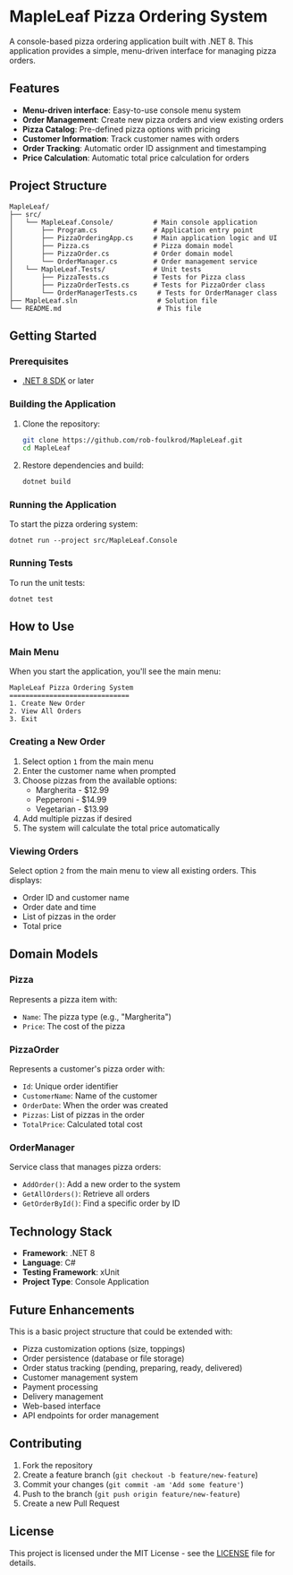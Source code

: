# MapleLeaf Pizza Ordering System

A console-based pizza ordering application built with .NET 8. This application provides a simple, menu-driven interface for managing pizza orders.

## Features

- **Menu-driven interface**: Easy-to-use console menu system
- **Order Management**: Create new pizza orders and view existing orders
- **Pizza Catalog**: Pre-defined pizza options with pricing
- **Customer Information**: Track customer names with orders
- **Order Tracking**: Automatic order ID assignment and timestamping
- **Price Calculation**: Automatic total price calculation for orders

## Project Structure

```
MapleLeaf/
├── src/
│   └── MapleLeaf.Console/          # Main console application
│       ├── Program.cs              # Application entry point
│       ├── PizzaOrderingApp.cs     # Main application logic and UI
│       ├── Pizza.cs                # Pizza domain model
│       ├── PizzaOrder.cs           # Order domain model
│       └── OrderManager.cs         # Order management service
│   └── MapleLeaf.Tests/            # Unit tests
│       ├── PizzaTests.cs           # Tests for Pizza class
│       ├── PizzaOrderTests.cs      # Tests for PizzaOrder class
│       └── OrderManagerTests.cs     # Tests for OrderManager class
├── MapleLeaf.sln                    # Solution file
└── README.md                        # This file
```

## Getting Started

### Prerequisites

- [.NET 8 SDK](https://dotnet.microsoft.com/download/dotnet/8.0) or later

### Building the Application

1. Clone the repository:
   ```bash
   git clone https://github.com/rob-foulkrod/MapleLeaf.git
   cd MapleLeaf
   ```

2. Restore dependencies and build:
   ```bash
   dotnet build
   ```

### Running the Application

To start the pizza ordering system:

```pwsh
dotnet run --project src/MapleLeaf.Console
```

### Running Tests

To run the unit tests:

```pwsh
dotnet test
```

## How to Use

### Main Menu

When you start the application, you'll see the main menu:

```
MapleLeaf Pizza Ordering System
==============================
1. Create New Order
2. View All Orders
3. Exit
```

### Creating a New Order

1. Select option `1` from the main menu
2. Enter the customer name when prompted
3. Choose pizzas from the available options:
   - Margherita - $12.99
   - Pepperoni - $14.99
   - Vegetarian - $13.99
4. Add multiple pizzas if desired
5. The system will calculate the total price automatically

### Viewing Orders

Select option `2` from the main menu to view all existing orders. This displays:
- Order ID and customer name
- Order date and time
- List of pizzas in the order
- Total price

## Domain Models

### Pizza
Represents a pizza item with:
- `Name`: The pizza type (e.g., "Margherita")
- `Price`: The cost of the pizza

### PizzaOrder
Represents a customer's pizza order with:
- `Id`: Unique order identifier
- `CustomerName`: Name of the customer
- `OrderDate`: When the order was created
- `Pizzas`: List of pizzas in the order
- `TotalPrice`: Calculated total cost

### OrderManager
Service class that manages pizza orders:
- `AddOrder()`: Add a new order to the system
- `GetAllOrders()`: Retrieve all orders
- `GetOrderById()`: Find a specific order by ID

## Technology Stack

- **Framework**: .NET 8
- **Language**: C#
- **Testing Framework**: xUnit
- **Project Type**: Console Application

## Future Enhancements

This is a basic project structure that could be extended with:

- Pizza customization options (size, toppings)
- Order persistence (database or file storage)
- Order status tracking (pending, preparing, ready, delivered)
- Customer management system
- Payment processing
- Delivery management
- Web-based interface
- API endpoints for order management

## Contributing

1. Fork the repository
2. Create a feature branch (`git checkout -b feature/new-feature`)
3. Commit your changes (`git commit -am 'Add some feature'`)
4. Push to the branch (`git push origin feature/new-feature`)
5. Create a new Pull Request

## License

This project is licensed under the MIT License - see the [LICENSE](LICENSE) file for details.